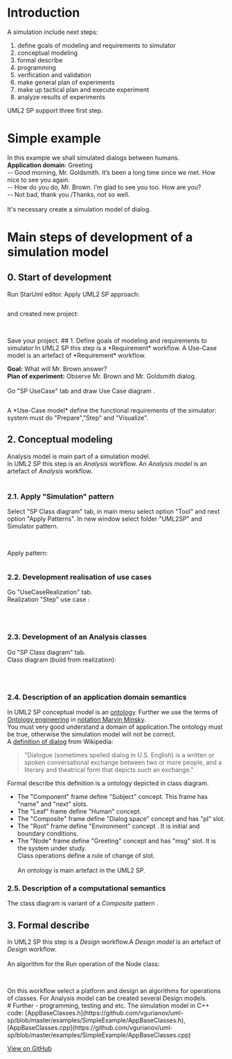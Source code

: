 # Introduction
A simulation include next steps:
1. define goals of modeling and requirements to simulator
2. conceptual modeling
3. formal describe
4. programming
5. verification and validation
6. make general plan of experiments
7. make up tactical plan and execute experiment
8. analyze results of experiments

UML2 SP support three first step.

# Simple example
In this example we shall simulated dialogs between humans.<br/>
**Application domain**: Greeting <br/>
-- Good morning, Mr. Goldsmith. It’s been a long time since we met. How nice to see you again.<br/>
-- How do you do, Mr. Brown. I’m glad to see you too. How are you?<br/>
-- Not bad, thank you /Thanks, not so well.<br/><br/>
It's necessary create a simulation model of dialog.

# Main steps of development of a simulation model
## 0. Start of development
Run StarUml editor. Apply UML2 SP approach:
<p><img src="images/Start_1.png" alt="" /></p>
and created new project:
<p><img src="images/Start_2.png" alt="" /></p><br/>
Save your project.
## 1. Define goals of modeling and requirements to simulator
In UML2 SP this step is a *Requirement* workflow. A Use-Case model is an artefact of *Requirement* workflow.

**Goal:** What will Mr. Brown answer?<br/>
**Plan of experiment:** Observe Mr. Brown and Mr. Goldsmith dialog.<br/><br/>
Go "SP UseCase" tab and draw Use Case diagram .<br>
<p><img src="UseCase.png" alt="" /></p>
A *Use-Case model* define the functional requirements of the simulator: system must do "Prepare","Step" and "Visualize".

## 2. Conceptual modeling
Analysis model is main part of a simulation model.<br/>
In UML2 SP this step is an *Analysis* workflow. An *Analysis model* is an artefact of *Analysis* workflow.<br/><br/>

### 2.1. Apply "Simulation" pattern
Select "SP Class diagram" tab, in main menu select option  "Tool" and next option "Apply Patterns". In new window select folder "UML2SP" and Simulator pattern.<br/>
<p><img src="images/SimulatorPattern_1.png" alt="" /></p><br/>
Apply pattern:
<p><img src="images/SimulatorPattern_2.png" alt="" /></p>

### 2.2. Development realisation of use cases 
Go "UseCaseRealization" tab.<br>
Realization "Step" use case :
<p><img src="UseCaseRealization.png" alt="" /></p> <br>

### 2.3. Development of an Analysis classes
Go "SP Class diagram" tab.<br>
Class diagram (build from realization):
<p><img src="SP%20ClassDiagram.png" alt="" /></p> <br>

### 2.4. Description of an application domain semantics

In UML2 SP conceptual model is an [ontology](https://en.wikipedia.org/wiki/Ontology_(information_science)).  Further we use the terms of [Ontology engineering](https://en.wikipedia.org/wiki/Ontology_engineering) in [notation Marvin Minsky](https://en.wikipedia.org/wiki/Frame_(artificial_intelligence)). <br>
You must very good understand  a domain of application.The ontology must be true, otherwise the simulation model will not be correct.<br>
A [definition of dialog](https://en.wikipedia.org/wiki/Dialogue) from Wikipedia:
> "Dialogue (sometimes spelled dialog in U.S. English) is a written or spoken conversational exchange between two or more 
> people, and a literary and theatrical form that depicts such an exchange."<br>

Formal describe this definition is a ontology depicted in class diagram.<br> 
- The "Component" frame define "Subject" concept. This frame has "name" and "next" slots.<br>
- The "Leaf" frame  define "Human" concept.<br>
- The "Composite" frame define "Dialog space" concept and has "pl" slot.<br>
- The "Root" frame define "Environment" concept . It is initial and boundary conditions.<br>
- The "Node" frame define "Greeting" concept and has "msg" slot. It is the system under study.<br>
Class operations define a rule of change of slot.<br><br>
An ontology is main artefact in the UML2 SP.

### 2.5. Description of a computational semantics<br> 
The class diagram is variant of a *Composite* pattern .<br>

## 3. Formal describe
In UML2 SP this step is a *Design* workflow.A *Design model* is an artefact of *Design* workflow.<br><br/>
An algorithm for the Run operation of the Node class:<br>
<p><img src="ActivityDiagram1.png" alt="" /></p> <br>
On this workflow select a platform and design an algorithms for operations of classes. For Analysis model can be created several Design models.<br>
# Further - programming, testing and etc.
The simulation model in C++ code: [AppBaseClasses.h](https://github.com/vgurianov/uml-sp/blob/master/examples/SimpleExample/AppBaseClasses.h), [AppBaseClasses.cpp](https://github.com/vgurianov/uml-sp/blob/master/examples/SimpleExample/AppBaseClasses.cpp)<br>

[View on GitHub](https://github.com/vgurianov/uml-sp/tree/master/examples/SimpleExample) 
